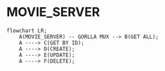 # MOVIE_SERVER

```mermaid
flowchart LR;
    A(MOVIE_SERVER) -- GORLLA MUX --> B(GET ALL);
    A ----> C(GET BY ID);
    A ----> D(CREATE);
    A ----> E(UPDATE);
    A ----> F(DELETE);
```